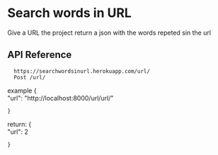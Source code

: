 
# Search words in URL

Give a URL the project return a json with the words repeted sin the url




## API Reference


```http
  https://searchwordsinurl.herokuapp.com/url/
  Post /url/
```
example
    {   
        "url": "http://localhost:8000/url/url/"

    }    

return:
    {   
	    "url": 2

    }